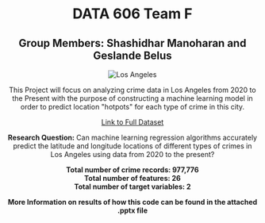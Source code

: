 <div align="center">
  
# DATA 606 Team F  
## Group Members: Shashidhar Manoharan and Geslande Belus  

![Los Angeles](https://t4.ftcdn.net/jpg/03/02/29/31/360_F_302293188_A4QVjJbcuv1HQMqEhbDALVjTV5ervpkv.jpg)

This Project will focus on analyzing crime data in Los Angeles from 2020 to the Present with the purpose of constructing a machine learning model in order to predict location "hotpots" for each type of crime in this city.

[Link to Full Dataset](https://catalog.data.gov/dataset/crime-data-from-2020-to-present)

**Research Question:** Can machine learning regression algorithms accurately predict the latitude and longitude locations of different types of crimes in Los Angeles using data from 2020 to the present?

**Total number of crime records: 977,776**  
**Total number of features: 26**  
**Total number of target variables: 2**  


**More Information on results of how this code can be found in the attached .pptx file**
</div>
